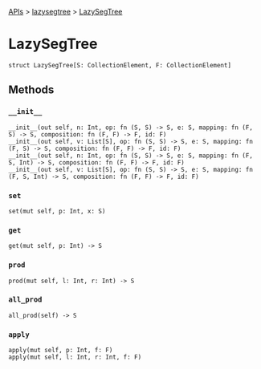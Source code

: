 [APIs](../index.md) > [lazysegtree](./index.md) > [LazySegTree]()

# LazySegTree

```
struct LazySegTree[S: CollectionElement, F: CollectionElement]
```

## Methods

### `__init__`

```
__init__(out self, n: Int, op: fn (S, S) -> S, e: S, mapping: fn (F, S) -> S, composition: fn (F, F) -> F, id: F)
__init__(out self, v: List[S], op: fn (S, S) -> S, e: S, mapping: fn (F, S) -> S, composition: fn (F, F) -> F, id: F)
__init__(out self, n: Int, op: fn (S, S) -> S, e: S, mapping: fn (F, S, Int) -> S, composition: fn (F, F) -> F, id: F)
__init__(out self, v: List[S], op: fn (S, S) -> S, e: S, mapping: fn (F, S, Int) -> S, composition: fn (F, F) -> F, id: F)
```

### `set`

```
set(mut self, p: Int, x: S)
```

### `get`

```
get(mut self, p: Int) -> S
```

### `prod`

```
prod(mut self, l: Int, r: Int) -> S
```

### `all_prod`

```
all_prod(self) -> S
```

### `apply`

```
apply(mut self, p: Int, f: F)
apply(mut self, l: Int, r: Int, f: F)
```
